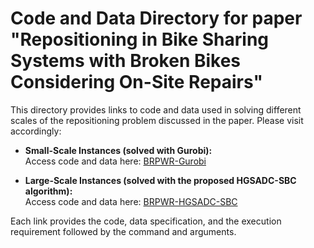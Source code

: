 # Code and Data Directory for paper "Repositioning in Bike Sharing Systems with Broken Bikes Considering On-Site Repairs"

This directory provides links to code and data used in solving different scales of the repositioning problem discussed in the paper. Please visit accordingly:

- **Small-Scale Instances (solved with Gurobi):**  
  Access code and data here: [BRPWR-Gurobi](https://github.com/rqhu1995/BRPWR-Gurobi)

- **Large-Scale Instances (solved with the proposed HGSADC-SBC algorithm):**  
  Access code and data here: [BRPWR-HGSADC-SBC](https://github.com/rqhu1995/BRPWR-HGSADC-SBC)

Each link provides the code, data specification, and the execution requirement followed by the command and arguments.
